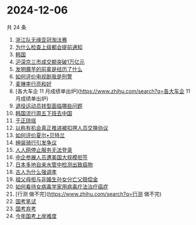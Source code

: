 # 2024-12-06

共 24 条

<!-- BEGIN ZHIHUSEARCH -->
<!-- 最后更新时间 Fri Dec 06 2024 20:27:18 GMT+0800 (China Standard Time) -->
1. [浙江队无缘亚冠淘汰赛](https://www.zhihu.com/search?q=浙江队无缘亚冠淘汰赛)
1. [为什么检查上级都会提前通知](https://www.zhihu.com/search?q=为什么检查上级都会提前通知)
1. [韩国](https://www.zhihu.com/search?q=韩国)
1. [沪深京三市成交额突破1万亿元](https://www.zhihu.com/search?q=沪深京三市成交额突破1万亿元)
1. [发明魔芋的前辈是经历了什么](https://www.zhihu.com/search?q=发明魔芋的前辈是经历了什么)
1. [如何评价电视剧我是刑警](https://www.zhihu.com/search?q=如何评价电视剧我是刑警)
1. [麦琳李行亮和好](https://www.zhihu.com/search?q=麦琳李行亮和好)
1. [各大车企 11 月成绩单出炉](https://www.zhihu.com/search?q=各大车企 11 月成绩单出炉)
1. [退役运动员转型面临哪些问题](https://www.zhihu.com/search?q=退役运动员转型面临哪些问题)
1. [韩国流行周五下班去中国](https://www.zhihu.com/search?q=韩国流行周五下班去中国)
1. [于正琼瑶](https://www.zhihu.com/search?q=于正琼瑶)
1. [以称有机会真正推进被扣押人员交换协议](https://www.zhihu.com/search?q=以称有机会真正推进被扣押人员交换协议)
1. [如何评价夏尔•贝特兰](https://www.zhihu.com/search?q=如何评价夏尔•贝特兰)
1. [绅装骑行引发争议](https://www.zhihu.com/search?q=绅装骑行引发争议)
1. [人人网停止服务无法登录](https://www.zhihu.com/search?q=人人网停止服务无法登录)
1. [中企参展人员遭美国大规模拒签](https://www.zhihu.com/search?q=中企参展人员遭美国大规模拒签)
1. [日本多地自来水管中检测出致癌物](https://www.zhihu.com/search?q=日本多地自来水管中检测出致癌物)
1. [古人为什么强调孝](https://www.zhihu.com/search?q=古人为什么强调孝)
1. [祖父母拒与非婚生孙女分亡父赔偿金](https://www.zhihu.com/search?q=祖父母拒与非婚生孙女分亡父赔偿金)
1. [如何看待女病毒学家用病毒疗法治疗癌症](https://www.zhihu.com/search?q=如何看待女病毒学家用病毒疗法治疗癌症)
1. [行测 做不完](https://www.zhihu.com/search?q=行测 做不完)
1. [国考笔试](https://www.zhihu.com/search?q=国考笔试)
1. [国考弃考](https://www.zhihu.com/search?q=国考弃考)
1. [今年国考上岸难度](https://www.zhihu.com/search?q=今年国考上岸难度)
<!-- END ZHIHUSEARCH -->
